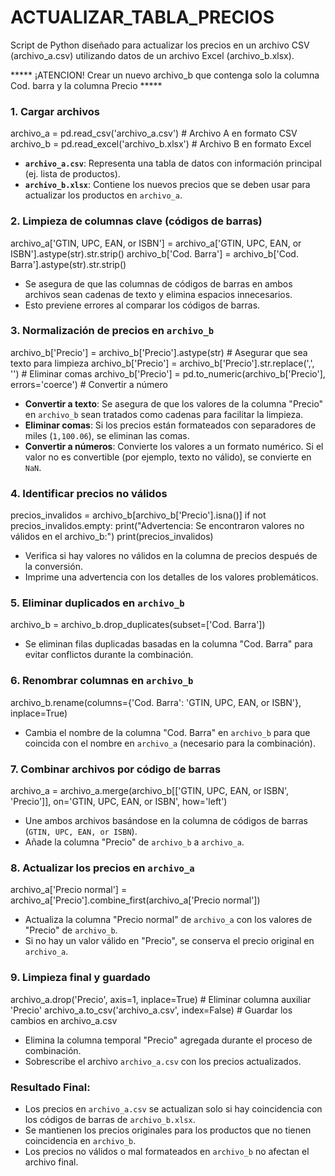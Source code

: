 # ACTUALIZAR_TABLA_PRECIOS

Script de Python diseñado para actualizar los precios en un archivo CSV (archivo_a.csv) utilizando datos de un archivo Excel (archivo_b.xlsx).

***** ¡ATENCION! Crear un nuevo archivo_b que contenga solo la columna Cod. barra y la columna Precio  *****

### 1. **Cargar archivos**

archivo_a = pd.read_csv('archivo_a.csv')  # Archivo A en formato CSV
archivo_b = pd.read_excel('archivo_b.xlsx')  # Archivo B en formato Excel

- **`archivo_a.csv`**: Representa una tabla de datos con información principal (ej. lista de productos).
- **`archivo_b.xlsx`**: Contiene los nuevos precios que se deben usar para actualizar los productos en `archivo_a`.


### 2. **Limpieza de columnas clave (códigos de barras)**

archivo_a['GTIN, UPC, EAN, or ISBN'] = archivo_a['GTIN, UPC, EAN, or ISBN'].astype(str).str.strip()
archivo_b['Cod. Barra'] = archivo_b['Cod. Barra'].astype(str).str.strip()

- Se asegura de que las columnas de códigos de barras en ambos archivos sean cadenas de texto y elimina espacios innecesarios.
- Esto previene errores al comparar los códigos de barras.



### 3. **Normalización de precios en `archivo_b`**

archivo_b['Precio'] = archivo_b['Precio'].astype(str)  # Asegurar que sea texto para limpieza
archivo_b['Precio'] = archivo_b['Precio'].str.replace(',', '')  # Eliminar comas
archivo_b['Precio'] = pd.to_numeric(archivo_b['Precio'], errors='coerce')  # Convertir a número

- **Convertir a texto**: Se asegura de que los valores de la columna "Precio" en `archivo_b` sean tratados como cadenas para facilitar la limpieza.
- **Eliminar comas**: Si los precios están formateados con separadores de miles (`1,100.06`), se eliminan las comas.
- **Convertir a números**: Convierte los valores a un formato numérico. Si el valor no es convertible (por ejemplo, texto no válido), se convierte en `NaN`.



### 4. **Identificar precios no válidos**

precios_invalidos = archivo_b[archivo_b['Precio'].isna()]
if not precios_invalidos.empty:
    print("Advertencia: Se encontraron valores no válidos en el archivo_b:")
    print(precios_invalidos)

- Verifica si hay valores no válidos en la columna de precios después de la conversión.
- Imprime una advertencia con los detalles de los valores problemáticos.



### 5. **Eliminar duplicados en `archivo_b`**

archivo_b = archivo_b.drop_duplicates(subset=['Cod. Barra'])

- Se eliminan filas duplicadas basadas en la columna "Cod. Barra" para evitar conflictos durante la combinación.



### 6. **Renombrar columnas en `archivo_b`**

archivo_b.rename(columns={'Cod. Barra': 'GTIN, UPC, EAN, or ISBN'}, inplace=True)

- Cambia el nombre de la columna "Cod. Barra" en `archivo_b` para que coincida con el nombre en `archivo_a` (necesario para la combinación).



### 7. **Combinar archivos por código de barras**

archivo_a = archivo_a.merge(archivo_b[['GTIN, UPC, EAN, or ISBN', 'Precio']],
                            on='GTIN, UPC, EAN, or ISBN', how='left')

- Une ambos archivos basándose en la columna de códigos de barras (`GTIN, UPC, EAN, or ISBN`).
- Añade la columna "Precio" de `archivo_b` a `archivo_a`.



### 8. **Actualizar los precios en `archivo_a`**

archivo_a['Precio normal'] = archivo_a['Precio'].combine_first(archivo_a['Precio normal'])

- Actualiza la columna "Precio normal" de `archivo_a` con los valores de "Precio" de `archivo_b`.
- Si no hay un valor válido en "Precio", se conserva el precio original en `archivo_a`.



### 9. **Limpieza final y guardado**

archivo_a.drop('Precio', axis=1, inplace=True)  # Eliminar columna auxiliar 'Precio'
archivo_a.to_csv('archivo_a.csv', index=False)  # Guardar los cambios en archivo_a.csv

- Elimina la columna temporal "Precio" agregada durante el proceso de combinación.
- Sobrescribe el archivo `archivo_a.csv` con los precios actualizados.



### Resultado Final:
- Los precios en `archivo_a.csv` se actualizan solo si hay coincidencia con los códigos de barras de `archivo_b.xlsx`.
- Se mantienen los precios originales para los productos que no tienen coincidencia en `archivo_b`.
- Los precios no válidos o mal formateados en `archivo_b` no afectan el archivo final.
